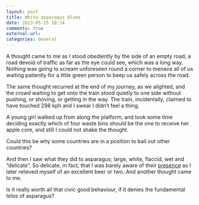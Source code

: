```yaml
---
layout: post  
title: White asparagus blues  
date: 2013-05-25 18:14  
comments: true  
external-url:  
categories: General  
---
```

A thought came to me as I stood obediently by the side of an empty road, a road devoid of traffic as far as the eye could see, which was a long way.  Nothing was going to scream unforeseen round a corner to menace all of us waiting patiently for a little green person to beep us safely across the road.

The same thought recurred at the end of my journey, as we alighted, and the crowd waiting to get onto the train stood quietly to one side without pushing, or shoving, or getting in the way. The train, incidentally, claimed to have touched 298 kph and I swear I didn’t feel a thing.

A young girl walked up from along the platform, and took some time deciding exactly which of four waste bins should be the one to receive her apple core, and still I could not shake the thought.

Could this be why some countries are in a position to bail out other countries?

And then I saw what they did to asparagus; large, white, flaccid, wet and “delicate”. So delicate, in fact, that I was barely aware of their [presence](http://www.jeremycherfas.net/2005/05/17/mything-tips/) as I later relieved myself of an excellent beer or two. And another thought came to me. 

Is it really worth all that civic good behaviour, if it denies the fundamental *telos* of asparagus?
